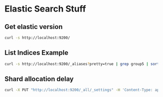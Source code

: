 # Elastic Search Stuff

## Get elastic version

```bash
curl -s http://localhost:9200/
```

## List Indices Example

```bash
curl -s http://localhost:9200/_aliases?pretty=true | grep group5 | sort
```

## Shard allocation delay

```bash
curl -X PUT "http://localhost:9200/_all/_settings" -H 'Content-Type: application/json' -d' { "settings": { "index.unassigned.node_left.delayed_timeout": "15m" } }'
```
